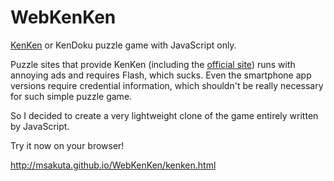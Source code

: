 WebKenKen
=========

[KenKen](https://en.wikipedia.org/wiki/KenKen) or KenDoku puzzle game with JavaScript only.

Puzzle sites that provide KenKen (including the [official site](http://www.kenkenpuzzle.com/game))
runs with annoying ads and requires Flash, which sucks.
Even the smartphone app versions require credential information, which shouldn't
be really necessary for such simple puzzle game.

So I decided to create a very lightweight clone of the game entirely written by JavaScript.

Try it now on your browser!

http://msakuta.github.io/WebKenKen/kenken.html
